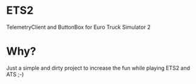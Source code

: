 # ETS2
TelemetryClient and ButtonBox for Euro Truck Simulator 2

# Why?
Just a simple and dirty project to increase the fun while playing ETS2 and ATS ;-)

